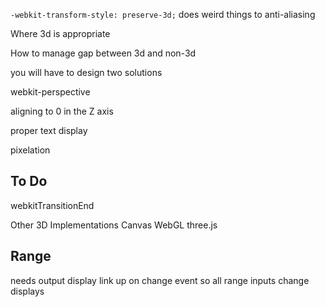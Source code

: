 
`-webkit-transform-style: preserve-3d;` does weird things to anti-aliasing

Where 3d is appropriate

How to manage gap between 3d and non-3d 

  you will have to design two solutions
  

webkit-perspective



aligning to 0 in the Z axis

  proper text display
  
  pixelation
  
  
  
## To Do

webkitTransitionEnd

Other 3D Implementations
  Canvas
  WebGL
  three.js
  
  
## Range

  needs output display
  link up on change event so all range inputs change displays